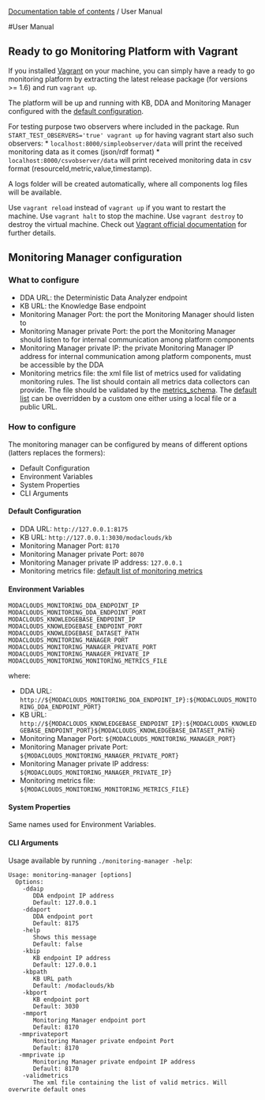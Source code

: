 [Documentation table of contents](TOC.md) / User Manual

#User Manual

## Ready to go Monitoring Platform with Vagrant

If you installed [Vagrant](http://www.vagrantup.com) on your machine, you can simply have a ready to go monitoring platform by extracting the latest release package (for versions >= 1.6) and run `vagrant up`.

The platform will be up and running with KB, DDA and Monitoring Manager configured with the [default configuration](#default-configuration).

For testing purpose two observers where included in the package. Run `START_TEST_OBSERVERS='true' vagrant up` for having vagrant start also such observers:
	* `localhost:8000/simpleobserver/data` will print the received monitoring data as it comes (json/rdf format)
	* `localhost:8000/csvobserver/data` will print received monitoring data in csv format (resourceId,metric,value,timestamp).

A logs folder will be created automatically, where all components log files will be available.

Use `vagrant reload` instead of `vagrant up` if you want to restart the machine. Use `vagrant halt` to stop the machine. Use `vagrant destroy` to destroy the virtual machine. Check out [Vagrant official documentation](https://docs.vagrantup.com/v2/) for further details.

## Monitoring Manager configuration

### What to configure

* DDA URL: the Deterministic Data Analyzer endpoint
* KB URL: the Knowledge Base endpoint
* Monitoring Manager Port: the port the Monitoring Manager should listen to
* Monitoring Manager private Port: the port the Monitoring Manager should listen to for internal communication among platform components
* Monitoring Manager private IP: the private Monitoring Manager IP address for internal communication among platform components, must be accessible by the DDA
* Monitoring metrics file: the xml file list of metrics used for validating monitoring rules. The list should contain all metrics data collectors can provide. The file should be validated by the [metrics_schema](https://raw.githubusercontent.com/deib-polimi/modaclouds-qos-models/master/metamodels/commons/metrics_schema.xsd). The [default list](https://raw.githubusercontent.com/deib-polimi/modaclouds-qos-models/master/src/main/resources/monitoring_metrics.xml) can be overridden by a custom one either using a local file or a public URL.

### How to configure

The monitoring manager can be configured by means of different options (latters replaces the formers):
* Default Configuration
* Environment Variables
* System Properties
* CLI Arguments

#### Default Configuration

* DDA URL: `http://127.0.0.1:8175`
* KB URL: `http://127.0.0.1:3030/modaclouds/kb`
* Monitoring Manager Port: `8170`
* Monitoring Manager private Port: `8070`
* Monitoring Manager private IP address: `127.0.0.1`
* Monitoring metrics file: [default list of monitoring metrics](https://raw.githubusercontent.com/deib-polimi/modaclouds-qos-models/master/src/main/resources/monitoring_metrics.xml)

#### Environment Variables

```
MODACLOUDS_MONITORING_DDA_ENDPOINT_IP
MODACLOUDS_MONITORING_DDA_ENDPOINT_PORT
MODACLOUDS_KNOWLEDGEBASE_ENDPOINT_IP
MODACLOUDS_KNOWLEDGEBASE_ENDPOINT_PORT
MODACLOUDS_KNOWLEDGEBASE_DATASET_PATH
MODACLOUDS_MONITORING_MANAGER_PORT
MODACLOUDS_MONITORING_MANAGER_PRIVATE_PORT
MODACLOUDS_MONITORING_MANAGER_PRIVATE_IP
MODACLOUDS_MONITORING_MONITORING_METRICS_FILE
```

where:
* DDA URL: `http://${MODACLOUDS_MONITORING_DDA_ENDPOINT_IP}:${MODACLOUDS_MONITORING_DDA_ENDPOINT_PORT}`
* KB URL: `http://${MODACLOUDS_KNOWLEDGEBASE_ENDPOINT_IP}:${MODACLOUDS_KNOWLEDGEBASE_ENDPOINT_PORT}${MODACLOUDS_KNOWLEDGEBASE_DATASET_PATH}`
* Monitoring Manager Port: `${MODACLOUDS_MONITORING_MANAGER_PORT}`
* Monitoring Manager private Port: `${MODACLOUDS_MONITORING_MANAGER_PRIVATE_PORT}`
* Monitoring Manager private IP address: `${MODACLOUDS_MONITORING_MANAGER_PRIVATE_IP}`
* Monitoring metrics file: `${MODACLOUDS_MONITORING_MONITORING_METRICS_FILE}`

#### System Properties

Same names used for Environment Variables.

#### CLI Arguments

Usage available by running `./monitoring-manager -help`:

```
Usage: monitoring-manager [options]
  Options:
    -ddaip
       DDA endpoint IP address
       Default: 127.0.0.1
    -ddaport
       DDA endpoint port
       Default: 8175
    -help
       Shows this message
       Default: false
    -kbip
       KB endpoint IP address
       Default: 127.0.0.1
    -kbpath
       KB URL path
       Default: /modaclouds/kb
    -kbport
       KB endpoint port
       Default: 3030
    -mmport
       Monitoring Manager endpoint port
       Default: 8170
   -mmprivateport
       Monitoring Manager private endpoint Port
       Default: 8170
   -mmprivate ip
       Monitoring Manager private endpoint IP address
       Default: 8170
    -validmetrics
       The xml file containing the list of valid metrics. Will overwrite default ones
```
